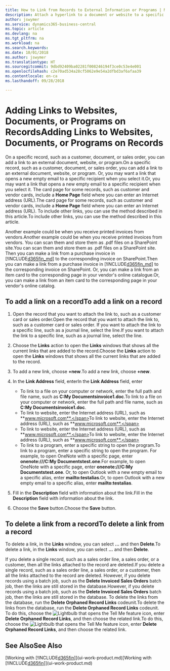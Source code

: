 ```yaml
---
title: How to Link from Records to External Information or Programs | Microsoft Docs
description: Attach a hyperlink to a document or website to a specific record, such as a customer or document.
author: jswymer
ms.service: dynamics365-business-central
ms.topic: article
ms.devlang: na
ms.tgt_pltfrm: na
ms.workload: na
ms.search.keywords: 
ms.date: 10/01/2018
ms.author: jswymer
ms.translationtype: HT
ms.sourcegitcommit: 9dbd92409ba02281f008246194f3ce0c53e4e001
ms.openlocfilehash: c2e70ad534a28cf5062e9e54a2dfbd3af6afaa39
ms.contentlocale: en-ca
ms.lasthandoff: 09/28/2018

---
```

# <a name="adding-links-to-websites-documents-or-programs-on-records"></a><span data-ttu-id="b2ef8-103">Adding Links to Websites, Documents, or Programs on Records</span><span class="sxs-lookup"><span data-stu-id="b2ef8-103">Adding Links to Websites, Documents, or Programs on Records</span></span>
<span data-ttu-id="b2ef8-104">On a specific record, such as a customer, document, or sales order, you can add a link to an external document, website, or program.</span><span class="sxs-lookup"><span data-stu-id="b2ef8-104">On a specific record, such as a customer, document, or sales order, you can add a link to an external document, website, or program.</span></span> <span data-ttu-id="b2ef8-105">Or, you may want a link that opens a new empty email to a specific recipient when you select it.</span><span class="sxs-lookup"><span data-stu-id="b2ef8-105">Or, you may want a link that opens a new empty email to a specific recipient when you select it.</span></span> <span data-ttu-id="b2ef8-106">The card page for some records, such as customer and vendor cards, include a **Home Page** field where you can enter an Internet address (URL).</span><span class="sxs-lookup"><span data-stu-id="b2ef8-106">The card page for some records, such as customer and vendor cards, include a **Home Page** field where you can enter an Internet address (URL).</span></span> <span data-ttu-id="b2ef8-107">To include other links, you can use the method described in this article.</span><span class="sxs-lookup"><span data-stu-id="b2ef8-107">To include other links, you can use the method described in this article.</span></span>

<span data-ttu-id="b2ef8-108">Another example could be when you receive printed invoices from vendors.</span><span class="sxs-lookup"><span data-stu-id="b2ef8-108">Another example could be when you receive printed invoices from vendors.</span></span> <span data-ttu-id="b2ef8-109">You can scan them and store them as .pdf files on a SharePoint site.</span><span class="sxs-lookup"><span data-stu-id="b2ef8-109">You can scan them and store them as .pdf files on a SharePoint site.</span></span> <span data-ttu-id="b2ef8-110">Then you can make a link from a purchase invoice in [!INCLUDE[d365fin_md](includes/d365fin_md.md)] to the corresponding invoice on  SharePoint.</span><span class="sxs-lookup"><span data-stu-id="b2ef8-110">Then you can make a link from a purchase invoice in [!INCLUDE[d365fin_md](includes/d365fin_md.md)] to the corresponding invoice on  SharePoint.</span></span> <span data-ttu-id="b2ef8-111">Or, you can make a link from an item card to the corresponding page in your vendor's online catalogue.</span><span class="sxs-lookup"><span data-stu-id="b2ef8-111">Or, you can make a link from an item card to the corresponding page in your vendor's online catalog.</span></span>

## <a name="to-add-a-link-on-a-record"></a><span data-ttu-id="b2ef8-112">To add a link on a record</span><span class="sxs-lookup"><span data-stu-id="b2ef8-112">To add a link on a record</span></span>   

1.  <span data-ttu-id="b2ef8-113">Open the record that you want to attach the link to, such as a customer card or sales order.</span><span class="sxs-lookup"><span data-stu-id="b2ef8-113">Open the record that you want to attach the link to, such as a customer card or sales order.</span></span> <span data-ttu-id="b2ef8-114">If you want to attach the link to a specific line, such as a journal line, select the line.</span><span class="sxs-lookup"><span data-stu-id="b2ef8-114">If you want to attach the link to a specific line, such as a journal line, select the line.</span></span>  

2.  <span data-ttu-id="b2ef8-115">Choose the **Links** action to open the **Links** windows that shows all the current links that are added to the record.</span><span class="sxs-lookup"><span data-stu-id="b2ef8-115">Choose the **Links** action to open the **Links** windows that shows all the current links that are added to the record.</span></span>

3. <span data-ttu-id="b2ef8-116">To add a new link, choose **+new**.</span><span class="sxs-lookup"><span data-stu-id="b2ef8-116">To add a new link, choose **+new**.</span></span>

4.  <span data-ttu-id="b2ef8-117">In the **Link Address** field, enter</span><span class="sxs-lookup"><span data-stu-id="b2ef8-117">In the **Link Address** field, enter</span></span>

    -   <span data-ttu-id="b2ef8-118">To link to a file on your computer or network, enter the full path and file name, such as  **C:My Documentsinvoice1.doc**.</span><span class="sxs-lookup"><span data-stu-id="b2ef8-118">To link to a file on your computer or network, enter the full path and file name, such as  **C:My Documentsinvoice1.doc**.</span></span>
    -   <span data-ttu-id="b2ef8-119">To link to website, enter the Internet address (URL), such as **www.microsoft.com**.</span><span class="sxs-lookup"><span data-stu-id="b2ef8-119">To link to website, enter the Internet address (URL), such as **www.microsoft.com**.</span></span>
    -   <span data-ttu-id="b2ef8-120">To link to website, enter the Internet address (URL), such as **www.microsoft.com**.</span><span class="sxs-lookup"><span data-stu-id="b2ef8-120">To link to website, enter the Internet address (URL), such as **www.microsoft.com**.</span></span>
    -   <span data-ttu-id="b2ef8-121">To link to a program, enter a specific string to open the program.</span><span class="sxs-lookup"><span data-stu-id="b2ef8-121">To link to a program, enter a specific string to open the program.</span></span> <span data-ttu-id="b2ef8-122">For example, to open OneNote with a specific page, enter **onenote:///C:My Documentstest.one**.</span><span class="sxs-lookup"><span data-stu-id="b2ef8-122">For example, to open OneNote with a specific page, enter **onenote:///C:My Documentstest.one**.</span></span> <span data-ttu-id="b2ef8-123">Or, to open Outlook with a new empty email to a specific alias, enter **mailto:testalias**.</span><span class="sxs-lookup"><span data-stu-id="b2ef8-123">Or, to open Outlook with a new empty email to a specific alias, enter **mailto:testalias**.</span></span>  

5.  <span data-ttu-id="b2ef8-124">Fill in the **Description** field with information about the link.</span><span class="sxs-lookup"><span data-stu-id="b2ef8-124">Fill in the **Description** field with information about the link.</span></span>  

6.  <span data-ttu-id="b2ef8-125">Choose the **Save** button.</span><span class="sxs-lookup"><span data-stu-id="b2ef8-125">Choose the **Save** button.</span></span>  

## <a name="to-delete-a-link-from-a-record"></a><span data-ttu-id="b2ef8-126">To delete a link from a record</span><span class="sxs-lookup"><span data-stu-id="b2ef8-126">To delete a link from a record</span></span>  

<span data-ttu-id="b2ef8-127">To delete a link, in the **Links** window, you can select **...** and then **Delete**.</span><span class="sxs-lookup"><span data-stu-id="b2ef8-127">To delete a link, in the **Links** window, you can select **...** and then **Delete**.</span></span>

<span data-ttu-id="b2ef8-128">If you delete a single record, such as a sales order line, a sales order, or a customer, then all the links attached to the record are deleted.</span><span class="sxs-lookup"><span data-stu-id="b2ef8-128">If you delete a single record, such as a sales order line, a sales order, or a customer, then all the links attached to the record are deleted.</span></span> <span data-ttu-id="b2ef8-129">However, if you delete records using a batch job, such as the **Delete Invoiced Sales Orders** batch job, then the links are still stored in the database.</span><span class="sxs-lookup"><span data-stu-id="b2ef8-129">However, if you delete records using a batch job, such as the **Delete Invoiced Sales Orders** batch job, then the links are still stored in the database.</span></span> <span data-ttu-id="b2ef8-130">To delete the links from the database, run the **Delete Orphaned Record Links** codeunit.</span><span class="sxs-lookup"><span data-stu-id="b2ef8-130">To delete the links from the database, run the **Delete Orphaned Record Links** codeunit.</span></span> <span data-ttu-id="b2ef8-131">To do this, choose the ![Lightbulb that opens the Tell Me feature](media/ui-search/search_small.png "Tell me what you want to do") icon, enter **Delete Orphaned Record Links**, and then choose the related link.</span><span class="sxs-lookup"><span data-stu-id="b2ef8-131">To do this, choose the ![Lightbulb that opens the Tell Me feature](media/ui-search/search_small.png "Tell me what you want to do") icon, enter **Delete Orphaned Record Links**, and then choose the related link.</span></span>   

<!-- ### To run delete orphaned record links  

1.  Choose the ![Lightbulb that opens the Tell Me feature](media/ui-search/search_small.png "Tell me what you want to do") icon, enter **Data Deletion**, and then choose the related link.  

2.  In the **Data Deletion** window, choose **Tasks**, and then choose **Delete Orphaned Record Links**.  -->

## <a name="see-also"></a><span data-ttu-id="b2ef8-132">See Also</span><span class="sxs-lookup"><span data-stu-id="b2ef8-132">See Also</span></span>  
<span data-ttu-id="b2ef8-133">[Working with [!INCLUDE[d365fin](includes/d365fin_md.md)]](ui-work-product.md)</span><span class="sxs-lookup"><span data-stu-id="b2ef8-133">[Working with [!INCLUDE[d365fin](includes/d365fin_md.md)]](ui-work-product.md)</span></span>  

